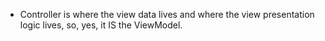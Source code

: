 - Controller is where the view data lives and where the view presentation logic lives, so, yes, it IS the ViewModel.